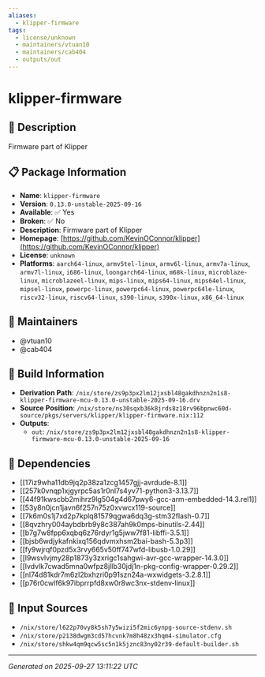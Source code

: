 ```yaml
---
aliases:
  - klipper-firmware
tags:
  - license/unknown
  - maintainers/vtuan10
  - maintainers/cab404
  - outputs/out
---
```


# klipper-firmware

## 📝 Description

Firmware part of Klipper

## 📋 Package Information

- **Name**: `klipper-firmware`
- **Version**: `0.13.0-unstable-2025-09-16`
- **Available**: ✅ Yes
- **Broken**: ✅ No
- **Description**: Firmware part of Klipper
- **Homepage**: [https://github.com/KevinOConnor/klipper](https://github.com/KevinOConnor/klipper)
- **License**: `unknown`
- **Platforms**: `aarch64-linux`, `armv5tel-linux`, `armv6l-linux`, `armv7a-linux`, `armv7l-linux`, `i686-linux`, `loongarch64-linux`, `m68k-linux`, `microblaze-linux`, `microblazeel-linux`, `mips-linux`, `mips64-linux`, `mips64el-linux`, `mipsel-linux`, `powerpc-linux`, `powerpc64-linux`, `powerpc64le-linux`, `riscv32-linux`, `riscv64-linux`, `s390-linux`, `s390x-linux`, `x86_64-linux`
## 👥 Maintainers

- @vtuan10
- @cab404


## 🔧 Build Information

- **Derivation Path**: `/nix/store/zs9p3px2lm12jxsbl48gakdhnzn2n1s8-klipper-firmware-mcu-0.13.0-unstable-2025-09-16.drv`
- **Source Position**: `/nix/store/ns30sqxb36k8jrds8z18rv96bpnwc60d-source/pkgs/servers/klipper/klipper-firmware.nix:112`
- **Outputs**:
  - `out`:  `/nix/store/zs9p3px2lm12jxsbl48gakdhnzn2n1s8-klipper-firmware-mcu-0.13.0-unstable-2025-09-16`

## 🔗 Dependencies

- [[17iz9wha11db9jq2p38za1zcg1457gjj-avrdude-8.1]]
- [[257k0vnqp1xjgyrpc5as1r0nl7s4yv71-python3-3.13.7]]
- [[44f91kwscbb2mihrz9lg504g4d67pwy6-gcc-arm-embedded-14.3.rel1]]
- [[53y8n0jcn1javn6f257n75z0xvwcx119-source]]
- [[7k6m0s1j7xd2p7kplq81579qgwa6dq3g-stm32flash-0.7]]
- [[8qvzhry004aybdbrb9y8c387ah9k0mps-binutils-2.44]]
- [[b7g7w8fpp6xqbq6z76rdyr1g5jww7f81-libffi-3.5.1]]
- [[bjsb6wdjykafnkixq156qdvmxhsm2bai-bash-5.3p3]]
- [[fy9wjrqf0pzd5x3rvy665v50ff747wfd-libusb-1.0.29]]
- [[l9wsvlvjmy28p1873y3zxrigc1sahgwi-avr-gcc-wrapper-14.3.0]]
- [[lvdvlk7cwad5mna0wfpz8jllb30jdj1n-pkg-config-wrapper-0.29.2]]
- [[nl74d81kdr7m6zl2bxhzri0p91szn24a-wxwidgets-3.2.8.1]]
- [[p76r0cwlf6k97ibprrpfd8xw0r8wc3nx-stdenv-linux]]

## 📁 Input Sources

- `/nix/store/l622p70vy8k5sh7y5wizi5f2mic6ynpg-source-stdenv.sh`
- `/nix/store/p2138dwgm3cd57hcvnk7m8h48zx3hqm4-simulator.cfg`
- `/nix/store/shkw4qm9qcw5sc5n1k5jznc83ny02r39-default-builder.sh`

---
*Generated on 2025-09-27 13:11:22 UTC*
